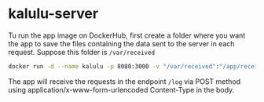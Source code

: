 # kalulu-server

Tu run the app image on DockerHub, first create a folder where you want the app to save the files containing the data sent to the server in each request. Suppose this folder is `/var/received`

```bash
docker run -d --name kalulu -p 8080:3000 -v "/var/received":"/app/received" danielmmartin/kalulu-server:latest
```

The app will receive the requests in the endpoint `/log` via POST method using application/x-www-form-urlencoded Content-Type in the body.
